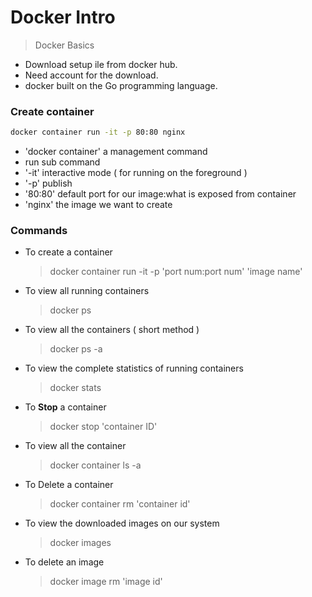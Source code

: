 # Docker Intro

> Docker Basics

- Download setup ile from docker hub.
- Need account for the download.
- docker built on the Go programming language.

### Create container

```bash
docker container run -it -p 80:80 nginx
```

- 'docker container' a management command
- run sub command
- '-it' interactive mode ( for running on the foreground )
- '-p' publish
- '80:80' default port for our image:what is exposed from container
- 'nginx' the image we want to create

### Commands

- To create a container

  > docker container run -it -p 'port num:port num' 'image name'

- To view all running containers

  > docker ps

- To view all the containers ( short method )

  > docker ps -a

- To view the complete statistics of running containers

  > docker stats

- To **Stop** a container

  > docker stop 'container ID'

- To view all the container

  > docker container ls -a

- To Delete a container

  > docker container rm 'container id'

- To view the downloaded images on our system

  > docker images

- To delete an image
  > docker image rm 'image id'
